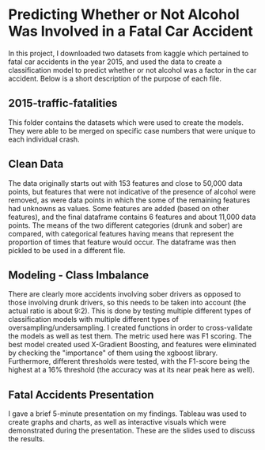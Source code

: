 # Predicting Whether or Not Alcohol Was Involved in a Fatal Car Accident

In this project, I downloaded two datasets from kaggle which pertained to fatal car accidents in the year 2015, and used the data to create a classification model to predict whether or not alcohol was a factor in the car accident. Below is a short description of the purpose of each file.

## 2015-traffic-fatalities

This folder contains the datasets which were used to create the models. They were able to be merged on specific case numbers that were unique to each individual crash.

## Clean Data

The data originally starts out with 153 features and close to 50,000 data points, but features that were not indicative of the presence of alcohol were removed, as were data points in which the some of the remaining features had unknowns as values. Some features are added (based on other features), and the final dataframe contains 6 features and about 11,000 data points. The means of the two different categories (drunk and sober) are compared, with categorical features having means that represent the proportion of times that feature would occur. The dataframe was then pickled to be used in a different file.

## Modeling - Class Imbalance

There are clearly more accidents involving sober drivers as opposed to those involving drunk drivers, so this needs to be taken into account (the actual ratio is about 9:2). This is done by testing multiple different types of classification models with multiple different types of oversampling/undersampling. I created functions in order to cross-validate the models as well as test them. The metric used here was F1 scoring. The best model created used X-Gradient Boosting, and features were eliminated by checking the "importance" of them using the xgboost library. Furthermore, different thresholds were tested, with the F1-score being the highest at a 16% threshold (the accuracy was at its near peak here as well).

## Fatal Accidents Presentation

I gave a brief 5-minute presentation on my findings. Tableau was used to create graphs and charts, as well as interactive visuals which were demonstrated during the presentation. These are the slides used to discuss the results.